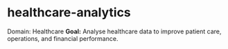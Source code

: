 # healthcare-analytics
Domain: Healthcare  **Goal:** Analyse healthcare data to improve patient care, operations, and financial performance.
